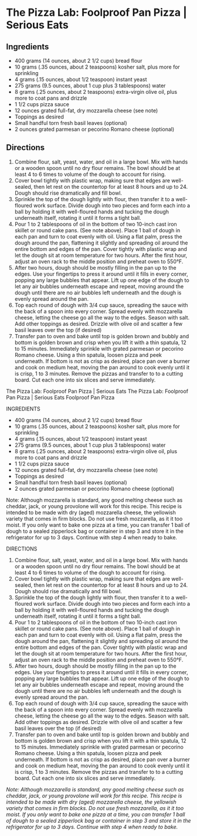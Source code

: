 # The Pizza Lab: Foolproof Pan Pizza | Serious Eats

## Ingredients
* 400 grams (14 ounces, about 2 1/2 cups) bread flour
* 10 grams (.35 ounces, about 2 teaspoons) kosher salt, plus more for sprinkling
* 4 grams (.15 ounces, about 1/2 teaspoon) instant yeast
* 275 grams (9.5 ounces, about 1 cup plus 3 tablespoons) water
* 8 grams (.25 ounces, about 2 teaspoons) extra-virgin olive oil, plus more to coat pans and drizzle
* 1 1/2 cups pizza sauce
* 12 ounces grated full-fat, dry mozzarella cheese (see note)
* Toppings as desired
* Small handful torn fresh basil leaves (optional)
* 2 ounces grated parmesan or pecorino Romano cheese (optional)

## Directions
1. Combine flour, salt, yeast, water, and oil in a large bowl. Mix with hands or a wooden spoon until no dry flour remains. The bowl should be at least 4 to 6 times to volume of the dough to account for rising.
2. Cover bowl tightly with plastic wrap, making sure that edges are well-sealed, then let rest on the countertop for at least 8 hours and up to 24. Dough should rise dramatically and fill bowl.
3. Sprinkle the top of the dough lightly with flour, then transfer it to a well-floured work surface. Divide dough into two pieces and form each into a ball by holding it with well-floured hands and tucking the dough underneath itself, rotating it until it forms a tight ball.
4. Pour 1 to 2 tablespoons of oil in the bottom of two 10-inch cast iron skillet or round cake pans. (See note above). Place 1 ball of dough in each pan and turn to coat evenly with oil. Using a flat palm, press the dough around the pan, flattening it slightly and spreading oil around the entire bottom and edges of the pan. Cover tightly with plastic wrap and let the dough sit at room temperature for two hours. After the first hour, adjust an oven rack to the middle position and preheat oven to 550°F.
5. After two hours, dough should be mostly filling in the pan up to the edges. Use your fingertips to press it around until it fills in every corner, popping any large bubbles that appear. Lift up one edge of the dough to let any air bubbles underneath escape and repeat, moving around the dough until there are no air bubbles left underneath and the dough is evenly spread around the pan.
6. Top each round of dough with 3/4 cup sauce, spreading the sauce with the back of a spoon into every corner. Spread evenly with mozzarella cheese, letting the cheese go all the way to the edges. Season with salt. Add other toppings as desired. Drizzle with olive oil and scatter a few basil leaves over the top (if desired)
7. Transfer pan to oven and bake until top is golden brown and bubbly and bottom is golden brown and crisp when you lift it with a thin spatula, 12 to 15 minutes. Immediately sprinkle with grated parmesan or pecorino Romano cheese. Using a thin spatula, loosen pizza and peek underneath. If bottom is not as crisp as desired, place pan over a burner and cook on medium heat, moving the pan around to cook evenly until it is crisp, 1 to 3 minutes. Remove the pizzas and transfer to to a cutting board. Cut each one into six slices and serve immediately.

The Pizza Lab: Foolproof Pan Pizza | Serious Eats
The Pizza Lab: Foolproof Pan Pizza | Serious Eats
Foolproof Pan Pizza

INGREDIENTS
* 400 grams (14 ounces, about 2 1/2 cups) bread flour
* 10 grams (.35 ounces, about 2 teaspoons) kosher salt, plus more for sprinkling
* 4 grams (.15 ounces, about 1/2 teaspoon) instant yeast
* 275 grams (9.5 ounces, about 1 cup plus 3 tablespoons) water
* 8 grams (.25 ounces, about 2 teaspoons) extra-virgin olive oil, plus more to coat pans and drizzle
* 1 1/2 cups pizza sauce
* 12 ounces grated full-fat, dry mozzarella cheese (see note)
* Toppings as desired
* Small handful torn fresh basil leaves (optional)
* 2 ounces grated parmesan or pecorino Romano cheese (optional)

Note: Although mozzarella is standard, any good melting cheese such as cheddar, jack, or young provolone will work for this recipe. This recipe is intended to be made with dry (aged) mozzarella cheese, the yellowish variety that comes in firm blocks. Do not use fresh mozzarella, as it it too moist. If you only want to bake one pizza at a time, you can transfer 1 ball of dough to a sealed zipperlock bag or container in step 3 and store it in the refrigerator for up to 3 days. Continue with step 4 when ready to bake.

DIRECTIONS
1. Combine flour, salt, yeast, water, and oil in a large bowl. Mix with hands or a wooden spoon until no dry flour remains. The bowl should be at least 4 to 6 times to volume of the dough to account for rising.
2. Cover bowl tightly with plastic wrap, making sure that edges are well-sealed, then let rest on the countertop for at least 8 hours and up to 24. Dough should rise dramatically and fill bowl.
3. Sprinkle the top of the dough lightly with flour, then transfer it to a well-floured work surface. Divide dough into two pieces and form each into a ball by holding it with well-floured hands and tucking the dough underneath itself, rotating it until it forms a tight ball.
4. Pour 1 to 2 tablespoons of oil in the bottom of two 10-inch cast iron skillet or round cake pans. (See note above). Place 1 ball of dough in each pan and turn to coat evenly with oil. Using a flat palm, press the dough around the pan, flattening it slightly and spreading oil around the entire bottom and edges of the pan. Cover tightly with plastic wrap and let the dough sit at room temperature for two hours. After the first hour, adjust an oven rack to the middle position and preheat oven to 550°F.
5. After two hours, dough should be mostly filling in the pan up to the edges. Use your fingertips to press it around until it fills in every corner, popping any large bubbles that appear. Lift up one edge of the dough to let any air bubbles underneath escape and repeat, moving around the dough until there are no air bubbles left underneath and the dough is evenly spread around the pan.
6. Top each round of dough with 3/4 cup sauce, spreading the sauce with the back of a spoon into every corner. Spread evenly with mozzarella cheese, letting the cheese go all the way to the edges. Season with salt. Add other toppings as desired. Drizzle with olive oil and scatter a few basil leaves over the top (if desired)
7. Transfer pan to oven and bake until top is golden brown and bubbly and bottom is golden brown and crisp when you lift it with a thin spatula, 12 to 15 minutes. Immediately sprinkle with grated parmesan or pecorino Romano cheese. Using a thin spatula, loosen pizza and peek underneath. If bottom is not as crisp as desired, place pan over a burner and cook on medium heat, moving the pan around to cook evenly until it is crisp, 1 to 3 minutes. Remove the pizzas and transfer to to a cutting board. Cut each one into six slices and serve immediately.

*Note: Although mozzarella is standard, any good melting cheese such as cheddar, jack, or young provolone will work for this recipe. This recipe is intended to be made with dry (aged) mozzarella cheese, the yellowish variety that comes in firm blocks. Do not use fresh mozzarella, as it it too moist. If you only want to bake one pizza at a time, you can transfer 1 ball of dough to a sealed zipperlock bag or container in step 3 and store it in the refrigerator for up to 3 days. Continue with step 4 when ready to bake.*
